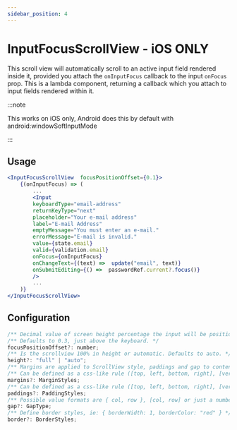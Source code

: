 ```yaml
---
sidebar_position: 4
---
```


# InputFocusScrollView - iOS ONLY

This scroll view will automatically scroll to an active input field rendered inside it, provided you attach the `onInputFocus` callback to the input `onFocus` prop. This is a lambda component, returning a callback which you attach to input fields rendered within it.

:::note

This works on iOS only, Android does this by default with android:windowSoftInputMode

:::

## Usage

```jsx
<InputFocusScrollView  focusPositionOffset={0.1}>
	{(onInputFocus) => (
		...
		<Input
		keyboardType="email-address"
		returnKeyType="next"
		placeholder="Your e-mail address"
		label="E-mail Address"
		emptyMessage="You must enter an e-mail."
		errorMessage="E-mail is invalid."
		value={state.email}
		valid={validation.email}
		onFocus={onInputFocus}
		onChangeText={(text) =>  update("email", text)}
		onSubmitEditing={() =>  passwordRef.current?.focus()}
		/>
		...
	)}
</InputFocusScrollView>
```

## Configuration

```javascript
/** Decimal value of screen height percentage the input will be positioned at. */
/** Defaults to 0.3, just above the keyboard. */
focusPositionOffset?: number;
/** Is the scrollview 100% in height or automatic. Defaults to auto. */
height?: "full" | "auto";
/** Margins are applied to ScrollView style, paddings and gap to contentContainerStyle */
/** Can be defined as a css-like rule ([top, left, bottom, right], [vertical, horizontal] etc) or as an object ({ marginHorizontal: 12 }) */
margins?: MarginStyles;
/** Can be defined as a css-like rule ([top, left, bottom, right], [vertical, horizontal] etc) or as an object ({ paddingHorizontal: 12 }) */
paddings?: PaddingStyles;
/** Possible value formats are { col, row }, [col, row] or just a number applied to both column and row gap. */
gap?: GapType;
/** Define border styles, ie: { borderWidth: 1, borderColor: "red" } */
border?: BorderStyles;
```
